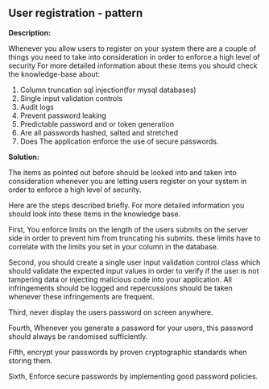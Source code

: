 
User registration - pattern
-------

**Description:**

Whenever you allow users to register on your system there are a couple of things you need 
to take into consideration in order to enforce a high level of security
For more detailed information about these items you should check the knowledge-base about:

1. Column truncation sql injection(for mysql databases)
2. Single input validation controls  
2. Audit logs
3. Prevent password leaking
4. Predictable password and or token generation
5. Are all passwords hashed, salted and stretched
6. Does The application enforce the use of secure passwords.


**Solution:**

The items as pointed out before should be looked into and taken into consideration
whenever you are letting users register on your system in order to enforce a 
high level of security.

Here are the steps described briefly.
For more detailed information you should look into these items in the knowledge base.

First, You enforce limits on the length of the users submits on the server side in order
to prevent him from truncating his submits. these limits have to correlate with the limits
you set in your column in the database.

Second, you should create a single user input validation control class which should 
validate the expected input values in order to verify if the user is not tampering data 
or injecting malicious code into your application. All infringements should be logged
and repercussions should be taken whenever these infringements are frequent. 

Third, never display the users password on screen anywhere.

Fourth, Whenever you generate a password for your users, this password should always
be randomised sufficiently.

Fifth, encrypt your passwords by proven cryptographic standards when storing them.

Sixth, Enforce secure passwords by implementing good password policies. 


